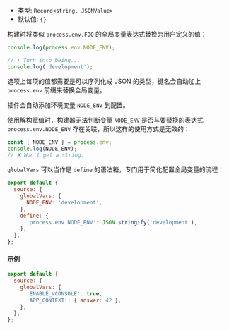 - 类型: `Record<string, JSONValue>`
- 默认值: `{}`

构建时将类似 `process.env.FOO` 的全局变量表达式替换为用户定义的值：

```js
console.log(process.env.NODE_ENV);

// ⬇️ Turn into being...
console.log('development');
```

选项上每项的值都需要是可以序列化成 JSON 的类型，键名会自动加上 `process.env` 前缀来替换全局变量。

插件会自动添加环境变量 `NODE_ENV` 到配置。

使用解构赋值时，构建器无法判断变量 `NODE_ENV` 是否与要替换的表达式 `process.env.NODE_ENV` 存在关联，所以这样的使用方式是无效的：

```js
const { NODE_ENV } = process.env;
console.log(NODE_ENV);
// ❌ Won't get a string.
```

`globalVars` 可以当作是 `define` 的语法糖，专门用于简化配置全局变量的流程：

```js
export default {
  source: {
    globalVars: {
      NODE_ENV: 'development',
    },
    define: {
      'process.env.NODE_ENV': JSON.stringify('development'),
    },
  },
};
```

#### 示例

```js
export default {
  source: {
    globalVars: {
      'ENABLE_VCONSOLE': true,
      'APP_CONTEXT': { answer: 42 },
    },
  },
};
```
